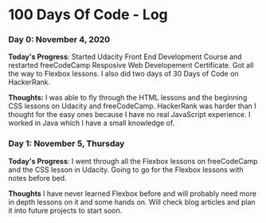 # 100 Days Of Code - Log

### Day 0: November 4, 2020

**Today's Progress**: Started Udacity Front End Development Course and restarted freeCodeCamp Resposive Web Developement Certificate. Got all the way to Flexbox lessons. I also did two days of 30 Days of Code on HackerRank. 

**Thoughts:** I was able to fly through the HTML lessons and the beginning CSS lessons on Udacity and freeCodeCamp. HackerRank was harder than I thought for the easy ones because I have no real JavaScript experience. I worked in Java which I have a small knowledge of. 


### Day 1: November 5, Thursday

**Today's Progress**: I went through all the Flexbox lessons on freeCodeCamp and the CSS lesson in Udacity. Going to go for the Flexbox lessons with notes before bed. 

**Thoughts** I have never learned Flexbox before and will probably need more in depth lessons on it and some hands on. Will check blog articles and plan it into future projects to start soon. 


